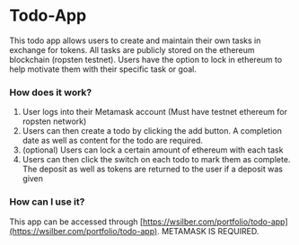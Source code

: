 # Todo-App

This todo app allows users to create and maintain their own tasks in exchange for tokens. All tasks are publicly stored on the ethereum blockchain (ropsten testnet). Users have the option to lock in ethereum to help motivate them with their specific task or goal.

### How does it work?
1. User logs into their Metamask account (Must have testnet ethereum for ropsten network)
2. Users can then create a todo by clicking the add button. A completion date as well as content for the todo are required.
3. (optional) Users can lock a certain amount of ethereum with each task
4. Users can then click the switch on each todo to mark them as complete. The deposit as well as tokens are returned to the user if a deposit was given

### How can I use it?
This app can be accessed through [https://wsilber.com/portfolio/todo-app](https://wsilber.com/portfolio/todo-app). METAMASK IS REQUIRED.
